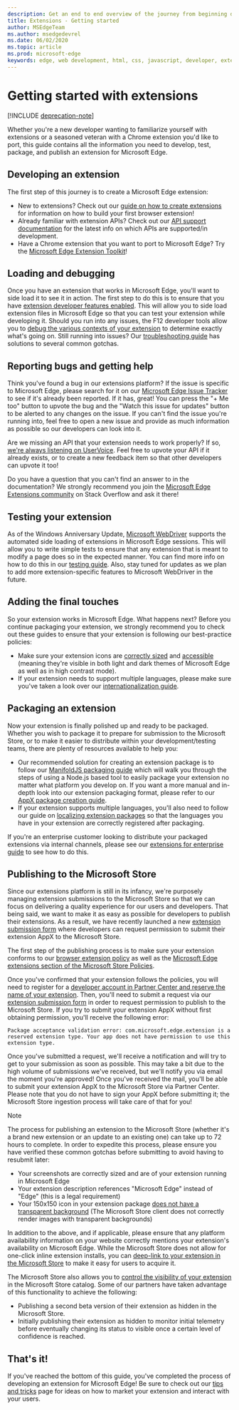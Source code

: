 ```yaml
---
description: Get an end to end overview of the journey from beginning development to packaging of Microsoft Edge extensions.
title: Extensions - Getting started
author: MSEdgeTeam
ms.author: msedgedevrel
ms.date: 06/02/2020
ms.topic: article
ms.prod: microsoft-edge
keywords: edge, web development, html, css, javascript, developer, extensions
---
```


# Getting started with extensions  

[!INCLUDE [deprecation-note](includes/deprecation-note.md)]  

Whether you're a new developer wanting to familiarize yourself with extensions or a seasoned veteran with a Chrome extension you'd like to port, this guide contains all the information you need to develop, test, package, and publish an extension for Microsoft Edge. 

## Developing an extension

The first step of this journey is to create a Microsoft Edge extension: 
- New to extensions? Check out our [guide on how to create extensions](./guides/creating-an-extension.md) for information on how to build your first browser extension! 
- Already familiar with extension APIs? Check out our [API support documentation](./api-support.md) for the latest info on which APIs are supported/in development. 
- Have a Chrome extension that you want to port to Microsoft Edge? Try the [Microsoft Edge Extension Toolkit](./guides/porting-chrome-extensions.md)!

## Loading and debugging

Once you have an extension that works in Microsoft Edge, you'll want to side load it to see it in action. The first step to do this is to ensure that you have [extension developer features enabled](./guides/adding-and-removing-extensions.md). This will allow you to side load extension files in Microsoft Edge so that you can test your extension while developing it. Should you run into any issues, the F12 developer tools allow you to [debug the various contexts of your extension](./guides/debugging-extensions.md) to determine exactly what's going on. Still running into issues? Our [troubleshooting guide](./troubleshooting.md) has solutions to several common gotchas. 

## Reporting bugs and getting help

Think you've found a bug in our extensions platform? If the issue is specific to Microsoft Edge, please search for it on our [Microsoft Edge Issue Tracker](https://developer.microsoft.com/microsoft-edge/platform/issues/) to see if it's already been reported. If it has, great! You can press the "+ Me too" button to upvote the bug and the "Watch this issue for updates" button to be alerted to any changes on the issue. If you can't find the issue you're running into, feel free to open a new issue and provide as much information as possible so our developers can look into it. 

Are we missing an API that your extension needs to work properly? If so, [we're always listening on UserVoice](https://wpdev.uservoice.com/forums/257854-microsoft-edge-developer/category/87962-extensions). Feel free to upvote your API if it already exists, or to create a new feedback item so that other developers can upvote it too! 

Do you have a question that you can't find an answer to in the documentation? We strongly recommend you join the [Microsoft Edge Extensions community](https://stackoverflow.com/questions/tagged/microsoft-edge-extension) on Stack Overflow and ask it there!

## Testing your extension

As of the Windows Anniversary Update, [Microsoft WebDriver](../dev-guide/tools/webdriver.md) supports the automated side loading of extensions in Microsoft Edge sessions. This will allow you to write simple tests to ensure that any extension that is meant to modify a page does so in the expected manner. You can find more info on how to do this in our [testing guide](./guides/packaging/creating-and-testing-extension-packages.md#automated-testing-with-webdriver). Also, stay tuned for updates as we plan to add more extension-specific features to Microsoft WebDriver in the future.

## Adding the final touches

So your extension works in Microsoft Edge. What happens next? Before you continue packaging your extension, we strongly recommend you to check out these guides to ensure that your extension is following our best-practice policies: 
- Make sure your extension icons are [correctly sized](./guides/design.md) and [accessible](./guides/accessibility.md) (meaning they're visible in both light and dark themes of Microsoft Edge as well as in high contrast mode). 
- If your extension needs to support multiple languages, please make sure you've taken a look over our [internationalization guide](./guides/internationalization.md). 

## Packaging an extension

Now your extension is finally polished up and ready to be packaged. Whether you wish to package it to prepare for submission to the Microsoft Store, or to make it easier to distribute within your development/testing teams, there are plenty of resources available to help you: 

- Our recommended solution for creating an extension package is to follow our [ManifoldJS packaging guide](./guides/packaging/using-manifoldjs-to-package-extensions.md) which will walk you through the steps of using a Node.js based tool to easily package your extension no matter what platform you develop on. If you want a more manual and in-depth look into our extension packaging format, please refer to our [AppX package creation guide](./guides/packaging/creating-and-testing-extension-packages.md#preparing-the-submission-folder). 
- If your extension supports multiple languages, you'll also need to follow our guide on [localizing extension packages](./guides/packaging/localizing-extension-packages.md) so that the languages you have in your extension are correctly registered after packaging. 

If you're an enterprise customer looking to distribute your packaged extensions via internal channels, please see our [extensions for enterprise guide](./extensions-for-enterprise.md) to see how to do this.  

## Publishing to the Microsoft Store

Since our extensions platform is still in its infancy, we're purposely managing extension submissions to the Microsoft Store so that we can focus on delivering a quality experience for our users and developers. That being said, we want to make it as easy as possible for developers to publish their extensions. As a result, we have recently launched a new [extension submission form](https://aka.ms/extension-request) where developers can request permission to submit their extension AppX to the Microsoft Store.
 

The first step of the publishing process is to make sure your extension conforms to our [browser extension policy](./microsoft-browser-extension-policy.md) as well as the [Microsoft Edge extensions section of the Microsoft Store Policies](https://msdn.microsoft.com/library/windows/apps/dn764944.aspx#pol_10_12). 

Once you've confirmed that your extension follows the policies, you will need to register for a [developer account in Partner Center and reserve the name of your extension](./guides/packaging/extensions-in-the-windows-dev-center.md). Then, you'll need to submit a request via our [extension submission form](https://aka.ms/extension-request) in order to request permission to publish to the Microsoft Store. If you try to submit your extension AppX without first obtaining permission, you'll receive the following error:

`Package acceptance validation error: com.microsoft.edge.extension is a reserved extension type. Your app does not have permission to use this extension type.`

Once you've submitted a request, we'll receive a notification and will try to get to your submission as soon as possible. This may take a bit due to the high volume of submissions we've received, but we'll notify you via email the moment you're approved! Once you've received the mail, you'll be able to submit your extension AppX to the Microsoft Store via Partner Center. Please note that you do not have to sign your AppX before submitting it; the Microsoft Store ingestion process will take care of that for you!
 
> [!NOTE]
> The process for publishing an extension to the Microsoft Store (whether it's a brand new extension or an update to an existing one) can take up to 72 hours to complete. In order to expedite this process, please ensure you have verified these common gotchas before submitting to avoid having to resubmit later: 
> - Your screenshots are correctly sized and are of your extension running in Microsoft Edge 
> - Your extension description references "Microsoft Edge" instead of "Edge" (this is a legal requirement) 
> - Your 150x150 icon in your extension package [does not have a transparent background](./guides/design.md#microsoft-store-icon) (The Microsoft Store client does not correctly render images with transparent backgrounds) 

In addition to the above, and if applicable, please ensure that any platform availability information on your website correctly mentions your extension's availability on Microsoft Edge. While the Microsoft Store does not allow for one-click inline extension installs, you can [deep-link to your extension in the Microsoft Store](./tips-and-tricks.md#get-a-direct-link-to-your-extension-in-the-microsoft-store) to make it easy for users to acquire it. 

The Microsoft Store also allows you to [control the visibility of your extension](https://blogs.windows.com/buildingapps/2015/09/10/managing-hidden-apps-beta-apps-and-visibility-of-in-app-purchases-in-dev-center/) in the Microsoft Store catalog. Some of our partners have taken advantage of this functionality to achieve the following: 
- Publishing a second beta version of their extension as hidden in the Microsoft Store.
- Initially publishing their extension as hidden to monitor initial telemetry before eventually changing its status to visible once a certain level of confidence is reached.

## That's it!

If you've reached the bottom of this guide, you've completed the process of developing an extension for Microsoft Edge! Be sure to check out our [tips and tricks](./tips-and-tricks.md) page for ideas on how to market your extension and interact with your users.
